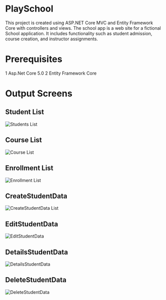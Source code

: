 # PlaySchool
This project is created using ASP.NET Core MVC and Entity Framework Core with controllers and views.
The school app is a web site for a fictional School application.
It includes functionality such as student admission, course creation, and instructor assignments. 

# Prerequisites
1 Asp.Net Core 5.0
2 Entity Framework Core

# Output Screens
## Student List
![Students List](../PlaySchool/OutputScreens/Studentlist.jpeg "Students List")

## Course List
![Course List](../PlaySchool/OutputScreens/Courselist.jpeg "Course List")

## Enrollment List
![Enrollment List](../PlaySchool/OutputScreens/Enrollments.jpeg "Enrollment List")


## CreateStudentData
![CreateStudentData List](../PlaySchool/OutputScreens/CreateStudentData.jpeg "Enrollment List")


## EditStudentData
![EditStudentData](../PlaySchool/OutputScreens/EditStudentData.jpeg "Enrollment List")


## DetailsStudentData
![DetailsStudentData](../PlaySchool/OutputScreens/DetailsStudentData.jpeg "Enrollment List")


## DeleteStudentData
![DeleteStudentData](../PlaySchool/OutputScreens/DeleteStudentData.jpeg "Enrollment List")